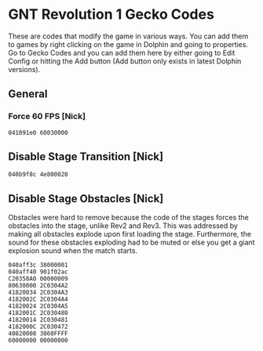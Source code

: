 # GNT Revolution 1 Gecko Codes

These are codes that modify the game in various ways. You can add them to games by right clicking on the game in Dolphin and going to properties. Go to Gecko Codes and you can add them here by either going to Edit Config or hitting the Add button (Add button only exists in latest Dolphin versions).

## General

### Force 60 FPS [Nick]

```gecko
041091e0 60030000
```

## Disable Stage Transition [Nick]

```gecko
040b9f8c 4e800020
```

## Disable Stage Obstacles [Nick]

Obstacles were hard to remove because the code of the stages forces the obstacles into the stage, unlike Rev2 and Rev3. This was addressed by making all obstacles explode upon first loading the stage. Furthermore, the sound for these obstacles exploding had to be muted or else you get a giant explosion sound when the match starts.

```gecko
040aff3c 38000001
040aff40 901f02ac
C20358A0 00000009
80630000 2C0304A2
41820034 2C0304A3
4182002C 2C0304A4
41820024 2C0304A5
4182001C 2C030480
41820014 2C030481
4182000C 2C030472
40820008 3860FFFF
60000000 00000000
```
